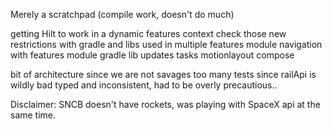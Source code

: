 
Merely a scratchpad (compile work, doesn't do much)

getting Hilt to work in a dynamic features context
check those new restrictions with gradle and libs used in multiple features module
navigation with features module
gradle lib updates tasks
motionlayout
compose

bit of architecture since we are not savages
too many tests since railApi is wildly bad typed and inconsistent, had to be overly precautious..

Disclaimer:
SNCB doesn't have rockets, was playing with SpaceX api at the same time.